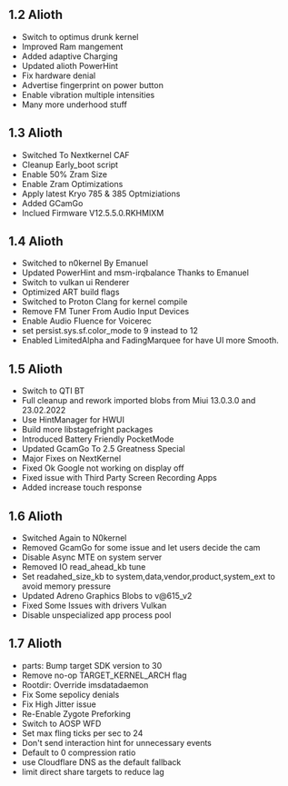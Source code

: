 ## 1.2 Alioth

- Switch to optimus drunk kernel
- Improved Ram mangement
- Added adaptive Charging 
- Updated alioth PowerHint
- Fix hardware denial 
- Advertise fingerprint on power button
- Enable vibration multiple intensities 
- Many more underhood stuff

## 1.3 Alioth
- Switched To Nextkernel CAF
- Cleanup Early_boot script
- Enable 50% Zram Size
- Enable Zram Optimizations
- Apply latest Kryo 785 & 385 Optmiziations 
- Added GCamGo
- Inclued Firmware V12.5.5.0.RKHMIXM

## 1.4 Alioth
- Switched to n0kernel By Emanuel
- Updated PowerHint and msm-irqbalance Thanks to Emanuel 
- Switch to vulkan ui Renderer 
- Optimized ART build flags  
- Switched to Proton Clang for kernel compile  
- Remove FM Tuner From Audio Input Devices 
- Enable Audio Fluence for Voicerec 
- set persist.sys.sf.color_mode to 9 instead to 12 
- Enabled LimitedAlpha and FadingMarquee for have UI more Smooth.

## 1.5 Alioth
- Switch to QTI BT 
- Full cleanup and rework imported blobs from Miui 13.0.3.0 and 23.02.2022
- Use HintManager for HWUI
- Build more libstagefright packages
- Introduced Battery Friendly PocketMode 
- Updated GcamGo To 2.5 Greatness Special
- Major Fixes on NextKernel 
- Fixed Ok Google not working on display off
- Fixed issue with Third Party Screen Recording Apps
- Added increase touch response

## 1.6 Alioth
- Switched Again to N0kernel
- Removed GcamGo for some issue and let users decide the cam
- Disable Async MTE on system server
- Removed IO read_ahead_kb tune 
- Set readahed_size_kb to system,data,vendor,product,system_ext to avoid memory pressure
- Updated Adreno Graphics Blobs to v@615_v2 
- Fixed Some Issues with drivers Vulkan
- Disable unspecialized app process pool 

## 1.7 Alioth
- parts: Bump target SDK version to 30 
- Remove no-op TARGET_KERNEL_ARCH flag
- Rootdir: Override imsdatadaemon
- Fix Some sepolicy denials
- Fix High Jitter issue
- Re-Enable Zygote Preforking
- Switch to AOSP WFD
- Set max fling ticks per sec to 24
- Don't send interaction hint for unnecessary events 
- Default to 0 compression ratio
- use Cloudflare DNS as the default fallback
- limit direct share targets to reduce lag 




